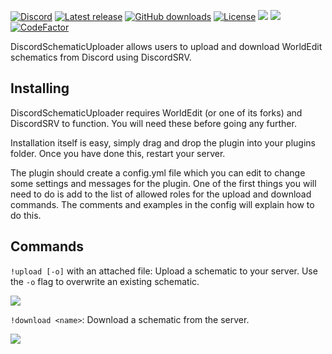 [![Discord](https://discord.com/api/guilds/830198696204566607/widget.png)](https://dinty1.github.io/plugins-discord)
[![Latest release](https://img.shields.io/github/release/Dinty1/DiscordSchematicUploader.svg)](https://github.com/Dinty1/DiscordSchematicUploader/releases/latest)
[![GitHub downloads](https://img.shields.io/github/downloads/Dinty1/DiscordSchematicUploader/total.svg)](https://github.com/Dinty1/DiscordSchematicUploader/releases/latest)
[![License](https://img.shields.io/github/license/Dinty1/DiscordSchematicUploader.svg)](https://github.com/Dinty1/DiscordSchematicUploader/blob/master/LICENSE)
[![](https://img.shields.io/bstats/servers/11934)](https://bstats.org/plugin/bukkit/DiscordSchematicUploader/11934)
[![](https://img.shields.io/bstats/players/11934)](https://bstats.org/plugin/bukkit/DiscordSchematicUploader/11934)
[![CodeFactor](https://www.codefactor.io/repository/github/dinty1/discordschematicuploader/badge)](https://www.codefactor.io/repository/github/dinty1/discordschematicuploader)

DiscordSchematicUploader allows users to upload and download WorldEdit schematics from Discord using DiscordSRV.

## Installing
DiscordSchematicUploader requires WorldEdit (or one of its forks) and DiscordSRV to function. You will need these before going any further.

Installation itself is easy, simply drag and drop the plugin into your plugins folder. Once you have done this, restart your server.

The plugin should create a config.yml file which you can edit to change some settings and messages for the plugin. One of the first things you will need to do is add to the list of allowed roles for the upload and download commands. The comments and examples in the config will explain how to do this.

## Commands
`!upload [-o]` with an attached file: Upload a schematic to your server. Use the `-o` flag to overwrite an existing schematic.

![](https://i.imgur.com/bF6vVcI.png)

`!download <name>`: Download a schematic from the server.

![](https://i.imgur.com/hJ9GoD4.png)
